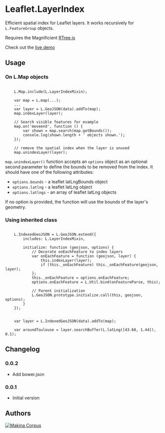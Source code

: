 Leaflet.LayerIndex
==================

Efficient spatial index for Leaflet layers. It works recursively
for ``L.FeatureGroup`` objects.

Requires the Magnificient [RTree.js](https://github.com/imbcmdth/RTree)

Check out the [live demo](http://makinacorpus.github.io/Leaflet.LayerIndex/)

Usage
-----

### On L.Map objects

```

    L.Map.include(L.LayerIndexMixin);

    var map = L.map(...);
    ...
    var layer = L.GeoJSON(data).addTo(map);
    map.indexLayer(layer);

    // Search visible features for example
    map.on('moveend', function () {
        var shown = map.search(map.getBounds());
        console.log(shown.length + ' objects shown.');
    });

    // remove the spatial index when the layer is unused
    map.unindexLayer(layer);
```

`map.unindexLayer()` function accepts an `options` object as an optional second parameter to define the bounds to be removed from the index. It should have one of the following attributes:
* `options.bounds`  - a leaflet latLngBounds object
* `options.latlng`  - a leaflet latLng object
* `options.latlngs` - an array of leaflet latLng objects

If no option is provided, the function will use the bounds of the layer's geometry.

### Using inherited class

```

    L.IndexedGeoJSON = L.GeoJSON.extend({
        includes: L.LayerIndexMixin,

        initialize: function (geojson, options) {
            // Decorate onEachFeature to index layers
            var onEachFeature = function (geojson, layer) {
                this.indexLayer(layer);
                if (this._onEachFeature) this._onEachFeature(geojson, layer);
            };
            this._onEachFeature = options.onEachFeature;
            options.onEachFeature = L.Util.bind(onFeatureParse, this);

            // Parent initialization
            L.GeoJSON.prototype.initialize.call(this, geojson, options);
        }
    });


    var layer = L.IndexedGeoJSON(data).addTo(map);

    var aroundToulouse = layer.searchBuffer(L.latLng([43.60, 1.44]), 0.1);

```


Changelog
-------

### 0.0.2

* Add bower.json

### 0.0.1

* Initial version


Authors
-------

[![Makina Corpus](http://depot.makina-corpus.org/public/logo.gif)](http://makinacorpus.com)
